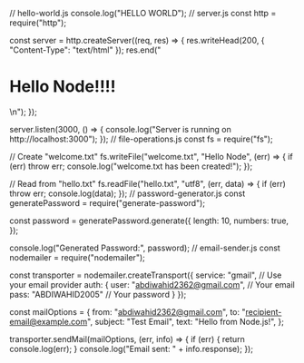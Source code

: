 // hello-world.js
console.log("HELLO WORLD");
// server.js
const http = require("http");

const server = http.createServer((req, res) => {
    res.writeHead(200, { "Content-Type": "text/html" });
    res.end("<h1>Hello Node!!!!</h1>\n");
});

server.listen(3000, () => {
    console.log("Server is running on http://localhost:3000");
});
// file-operations.js
const fs = require("fs");

// Create "welcome.txt"
fs.writeFile("welcome.txt", "Hello Node", (err) => {
    if (err) throw err;
    console.log("welcome.txt has been created!");
});

// Read from "hello.txt"
fs.readFile("hello.txt", "utf8", (err, data) => {
    if (err) throw err;
    console.log(data);
});
// password-generator.js
const generatePassword = require("generate-password");

const password = generatePassword.generate({
    length: 10,
    numbers: true,
});

console.log("Generated Password:", password);
// email-sender.js
const nodemailer = require("nodemailer");

const transporter = nodemailer.createTransport({
    service: "gmail", // Use your email provider
    auth: {
        user: "abdiwahid2362@gmail.com", // Your email
        pass: "ABDIWAHID2005" // Your password
    }
});

const mailOptions = {
    from: "abdiwahid2362@gmail.com",
    to: "recipient-email@example.com",
    subject: "Test Email",
    text: "Hello from Node.js!",
};

transporter.sendMail(mailOptions, (err, info) => {
    if (err) {
        return console.log(err);
    }
    console.log("Email sent: " + info.response);
});

